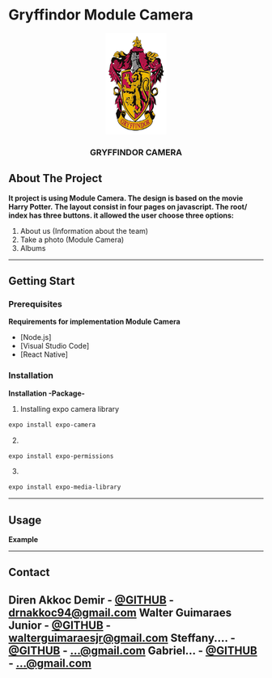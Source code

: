 

# Gryffindor Module Camera

<p align="center">
  <a href="https://github.com/direnakkocdemir/gryffindor/blob/InterfaceGryffindor/assets/logoGithub.png">
    <img src="assets/logoGithub.png" alt="Logo" width="120" height="200">
  </a>

  <h3 align="center">GRYFFINDOR CAMERA</h3>
</p>


<!-- About The Project -->
## About The Project

**It project is using Module Camera. The design is based on the movie Harry Potter.**
**The layout consist in four pages on javascript. The root/ index has three buttons. it allowed the user choose three options:**

1. About us (Information about the team)
2. Take a photo (Module Camera)
3. Albums

-------------------------------------------------------------------------------------------------------------------------------------
<!-- Getting Start-->
## Getting Start

### Prerequisites

**Requirements for implementation Module Camera**

* [Node.js]
* [Visual Studio Code]
* [React Native]

### Installation

**Installation -Package-**

1. Installing expo camera library
```sh
expo install expo-camera
```
2. 
```sh
expo install expo-permissions
```
3. 
```sh
expo install expo-media-library
```

-------------------------------------------------------------------------------------------------------------------------------------

<!--Usage -->
## Usage
**Example**


-------------------------------------------------------------------------------------------------------------------------------------

<!--Contact -->
## Contact

Diren Akkoc Demir - [@GITHUB](https://github.com/direnakkocdemir) - drnakkoc94@gmail.com
Walter Guimaraes Junior - [@GITHUB](https://github.com/WalterGJunior) - walterguimaraesjr@gmail.com
Steffany.... - [@GITHUB](https://github.com/xexenias) - ...@gmail.com
Gabriel... - [@GITHUB](https://github.com/gakito) - ...@gmail.com
-------------------------------------------------------------------------------------------------------------------------------------

